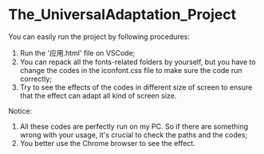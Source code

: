 # The_UniversalAdaptation_Project

You can easily run the project by following procedures:
1. Run the '应用.html' file on VSCode;
2. You can repack all the fonts-related folders by yourself, but you have to change the codes in the iconfont.css file to make sure the code run correctly;
3. Try to see the effects of the codes in different size of screen to ensure that the effect can adapt all kind of screen size.

Notice:
1. All these codes are perfectly run on my PC. So if there are something wrong with your usage, it's crucial to check the paths and the codes;
2. You better use the Chrome browser to see the effect. 
